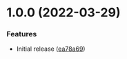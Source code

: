# 1.0.0 (2022-03-29)


### Features

* Initial release ([ea78a69](https://github.com/de-it-krachten/ansible-role-showinfo/commit/ea78a6900ffb84a7caec29481295c40d16d7327a))
